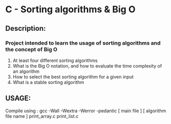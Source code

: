 # C - Sorting algorithms & Big O

## Description:

### Project intended to learn the usage of sorting algorithms and the concept of Big O

1. At least four different sorting algorithms
2. What is the Big O notation, and how to evaluate the time complexity of an algorithm
3. How to select the best sorting algorithm for a given input
4. What is a stable sorting algorithm

## USAGE:
Compile using : gcc -Wall -Wextra -Werror -pedantic [ main file ] [ algorithm file name ] print_array.c print_list.c
